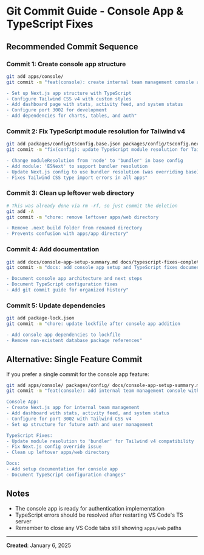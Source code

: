 # Git Commit Guide - Console App & TypeScript Fixes

## Recommended Commit Sequence

### Commit 1: Create console app structure
```bash
git add apps/console/
git commit -m "feat(console): create internal team management console app

- Set up Next.js app structure with TypeScript
- Configure Tailwind CSS v4 with custom styles
- Add dashboard page with stats, activity feed, and system status
- Configure port 3002 for development
- Add dependencies for charts, tables, and auth"
```

### Commit 2: Fix TypeScript module resolution for Tailwind v4
```bash
git add packages/config/tsconfig.base.json packages/config/tsconfig.nextjs.json
git commit -m "fix(config): update TypeScript module resolution for Tailwind v4

- Change moduleResolution from 'node' to 'bundler' in base config
- Add module: 'ESNext' to support bundler resolution
- Update Next.js config to use bundler resolution (was overriding base)
- Fixes Tailwind CSS type import errors in all apps"
```

### Commit 3: Clean up leftover web directory
```bash
# This was already done via rm -rf, so just commit the deletion
git add -A
git commit -m "chore: remove leftover apps/web directory

- Remove .next build folder from renamed directory
- Prevents confusion with apps/app directory"
```

### Commit 4: Add documentation
```bash
git add docs/console-app-setup-summary.md docs/typescript-fixes-complete.md docs/git-commit-guide.md
git commit -m "docs: add console app setup and TypeScript fixes documentation

- Document console app architecture and next steps
- Document TypeScript configuration fixes
- Add git commit guide for organized history"
```

### Commit 5: Update dependencies
```bash
git add package-lock.json
git commit -m "chore: update lockfile after console app addition

- Add console app dependencies to lockfile
- Remove non-existent database package references"
```

## Alternative: Single Feature Commit

If you prefer a single commit for the console app feature:

```bash
git add apps/console/ packages/config/ docs/console-app-setup-summary.md docs/typescript-fixes-complete.md package-lock.json
git commit -m "feat(console): add internal team management console with TypeScript fixes

Console App:
- Create Next.js app for internal team management
- Add dashboard with stats, activity feed, and system status
- Configure for port 3002 with Tailwind CSS v4
- Set up structure for future auth and user management

TypeScript Fixes:
- Update module resolution to 'bundler' for Tailwind v4 compatibility
- Fix Next.js config override issue
- Clean up leftover apps/web directory

Docs:
- Add setup documentation for console app
- Document TypeScript configuration changes"
```

## Notes

- The console app is ready for authentication implementation
- TypeScript errors should be resolved after restarting VS Code's TS server
- Remember to close any VS Code tabs still showing `apps/web` paths

---

**Created**: January 6, 2025
